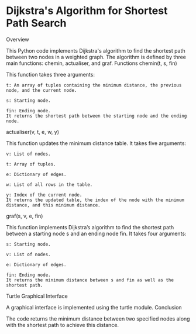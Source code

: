 # Dijkstra's Algorithm for Shortest Path Search
Overview

This Python code implements Dijkstra's algorithm to find the shortest path between two nodes in a weighted graph. The algorithm is defined by three main functions: chemin, actualiser, and graf.
Functions
chemin(t, s, fin)

This function takes three arguments:

    t: An array of tuples containing the minimum distance, the previous node, and the current node.

    s: Starting node.

    fin: Ending node.
    It returns the shortest path between the starting node and the ending node.

actualiser(v, t, e, w, y)

This function updates the minimum distance table. It takes five arguments:

    v: List of nodes.

    t: Array of tuples.

    e: Dictionary of edges.

    w: List of all rows in the table.

    y: Index of the current node.
    It returns the updated table, the index of the node with the minimum distance, and this minimum distance.

graf(s, v, e, fin)

This function implements Dijkstra’s algorithm to find the shortest path between a starting node s and an ending node fin. It takes four arguments:

    s: Starting node.

    v: List of nodes.

    e: Dictionary of edges.

    fin: Ending node.
    It returns the minimum distance between s and fin as well as the shortest path.

Turtle Graphical Interface

A graphical interface is implemented using the turtle module.
Conclusion

The code returns the minimum distance between two specified nodes along with the shortest path to achieve this distance.
